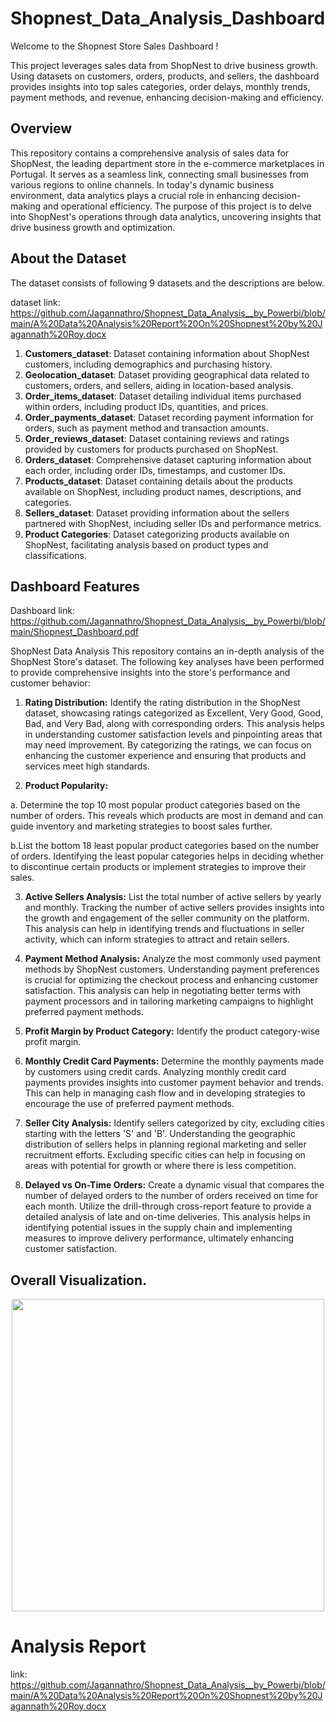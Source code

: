 # Shopnest_Data_Analysis_Dashboard

Welcome to the Shopnest Store Sales Dashboard !

This project leverages sales data from ShopNest to drive business growth. Using datasets on customers, orders, products, and sellers, the dashboard provides insights into top sales categories, order delays, monthly trends, payment methods, and revenue, enhancing decision-making and efficiency.

## Overview

This repository contains a comprehensive analysis of sales data for ShopNest, the leading department store in the e-commerce marketplaces in Portugal. It serves as a seamless link, connecting small businesses from various regions to online channels. In today's dynamic business environment, data analytics plays a crucial role in enhancing decision-making and operational efficiency. The purpose of this project is to delve into ShopNest's operations through data analytics, uncovering insights that drive business growth and optimization.

## About the Dataset

The dataset consists of following 9 datasets and the descriptions are below.

dataset link: https://github.com/Jagannathro/Shopnest_Data_Analysis__by_Powerbi/blob/main/A%20Data%20Analysis%20Report%20On%20Shopnest%20by%20Jagannath%20Roy.docx

1. **Customers_dataset**: Dataset containing information about ShopNest customers, including demographics and purchasing history.
2. **Geolocation_dataset**: Dataset providing geographical data related to customers, orders, and sellers, aiding in location-based analysis.
3. **Order_items_dataset**: Dataset detailing individual items purchased within orders, including product IDs, quantities, and prices.
4. **Order_payments_dataset**: Dataset recording payment information for orders, such as payment method and transaction amounts.
5. **Order_reviews_dataset**: Dataset containing reviews and ratings provided by customers for products purchased on ShopNest.
6. **Orders_dataset**: Comprehensive dataset capturing information about each order, including order IDs, timestamps, and customer IDs.
7. **Products_dataset**: Dataset containing details about the products available on ShopNest, including product names, descriptions, and categories.
8. **Sellers_dataset**: Dataset providing information about the sellers partnered with ShopNest, including seller IDs and performance metrics.
9. **Product Categories**: Dataset categorizing products available on ShopNest, facilitating analysis based on product types and classifications.

## Dashboard Features

Dashboard link: https://github.com/Jagannathro/Shopnest_Data_Analysis__by_Powerbi/blob/main/Shopnest_Dashboard.pdf

ShopNest Data Analysis
This repository contains an in-depth analysis of the ShopNest Store's dataset. The following key analyses have been performed to provide comprehensive insights into the store's performance and customer behavior:

1. **Rating Distribution:** Identify the rating distribution in the ShopNest dataset, showcasing ratings categorized as Excellent, Very Good, Good, Bad, and Very Bad, along with corresponding orders. This analysis helps in understanding customer satisfaction levels and pinpointing areas that may need improvement. By categorizing the ratings, we can focus on enhancing the customer experience and ensuring that products and services meet high standards.

2. **Product Popularity:**
   
  a. Determine the top 10 most popular product categories based on the number of orders. This reveals which products are most in demand and can guide inventory and marketing strategies to boost sales further.

  b.List the bottom 18 least popular product categories based on the number of orders. Identifying the least popular categories helps in deciding whether to discontinue certain products or implement strategies to improve their sales.

3. **Active Sellers Analysis:** List the total number of active sellers by yearly and monthly. Tracking the number of active sellers provides insights into the growth and engagement of the seller community on the platform. This analysis can help in identifying trends and fluctuations in seller activity, which can inform strategies to attract and retain sellers.

4. **Payment Method Analysis:** Analyze the most commonly used payment methods by ShopNest customers. Understanding payment preferences is crucial for optimizing the checkout process and enhancing customer satisfaction. This analysis can help in negotiating better terms with payment processors and in tailoring marketing campaigns to highlight preferred payment methods.

5. **Profit Margin by Product Category:** Identify the product category-wise profit margin.

6. **Monthly Credit Card Payments:** Determine the monthly payments made by customers using credit cards. Analyzing monthly credit card payments provides insights into customer payment behavior and trends. This can help in managing cash flow and in developing strategies to encourage the use of preferred payment methods.

7. **Seller City Analysis:** Identify sellers categorized by city, excluding cities starting with the letters 'S' and 'B'. Understanding the geographic distribution of sellers helps in planning regional marketing and seller recruitment efforts. Excluding specific cities can help in focusing on areas with potential for growth or where there is less competition.

8. **Delayed vs On-Time Orders:** Create a dynamic visual that compares the number of delayed orders to the number of orders received on time for each month. Utilize the drill-through cross-report feature to provide a detailed analysis of late and on-time deliveries. This analysis helps in identifying potential issues in the supply chain and implementing measures to improve delivery performance, ultimately enhancing customer satisfaction.

## Overall Visualization.

<p align="center">
    <img src= '[https://github.com/Jagannathro/PWC_Call_Center/blob/main/PWC.png' height="500"](https://github.com/Jagannathro/Shopnest_Data_Analysis__by_Powerbi/blob/main/d1.png)></p>


# Analysis Report 

link: https://github.com/Jagannathro/Shopnest_Data_Analysis__by_Powerbi/blob/main/A%20Data%20Analysis%20Report%20On%20Shopnest%20by%20Jagannath%20Roy.docx
